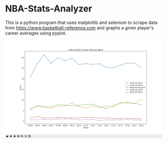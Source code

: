 # NBA-Stats-Analyzer

This is a python program that uses matplotlib and selenium to scrape data from https://www.basketball-reference.com and graphs a given player's career averages using pyplot.

![Image](ExamplePlot.png)
